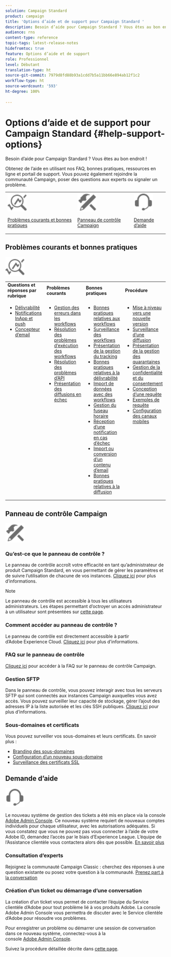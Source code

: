 ```yaml
---
solution: Campaign Standard
product: campaign
title: 'Options d’aide et de support pour Campaign Standard '
description: Besoin d’aide pour Campaign Standard ? Vous êtes au bon endroit !
audience: rns
content-type: reference
topic-tags: latest-release-notes
hidefromtoc: true
feature: Options d’aide et de support
role: Professionnel
level: Débutant
translation-type: ht
source-git-commit: 7979d8fd88b93a1cdd7b5a11bb66e894ab12f1c2
workflow-type: ht
source-wordcount: '593'
ht-degree: 100%

---
```



# Options d’aide et de support pour Campaign Standard {#help-support-options}

Besoin d’aide pour Campaign Standard ? Vous êtes au bon endroit !

Obtenez de l’aide en utilisant nos FAQ, bonnes pratiques, ressources en ligne et portail de support. Vous pouvez également rejoindre la communauté Campaign, poser des questions aux experts ou signaler un problème.

<table>
    <tr>
        <td><img src="start/using/assets/do-not-localize/icon-faq.svg" width="60px"><p><a href="#faq">Problèmes courants et bonnes pratiques</a></p></td>
        <td><img src="start/using/assets/do-not-localize/icon-control-panel.svg" width="60px"><p><a href="#control-panel">Panneau de contrôle Campaign</a></p></td>
        <td><img src="start/using/assets/do-not-localize/icon-support.svg" width="60px"><p><a href="#support">Demande d’aide</a></p></td>
    </tr>
</table>

## Problèmes courants et bonnes pratiques

<img src="start/using/assets/do-not-localize/icon-faq.svg" width="60px">

<table>
    <tr><td><strong>Questions et réponses par rubrique</strong></td><td><strong>Problèmes courants</strong></td><td><strong>Bonnes pratiques</strong></td><td><strong>Procédure</strong></td></tr>
    <tr>
    <td valign="top">
        <ul>
        <li><a href="sending/using/monitor-deliverability.md">Délivrabilité</a></li>
        <li><a href="administration/using/aep-faq.md">Notifications InApp et push</a></li>
        <li><a href="designing/using/faq-email-designer.md">Concepteur d’email</a></li>
        </ul>
    </td>
    <td valign="top">
        <ul>
        <li><a href="automating/using/monitoring-workflow-execution.md#error-management">Gestion des erreurs dans les workflows</a></li>
        <li><a href="automating/using/best-practices-workflows.md">Résolution des problèmes d’exécution des workflows</a></li>
        <li><a href="api/using/troubleshooting.md">Résolution des problèmes d’API</a></li>
        <li><a href="sending/using/understanding-delivery-failures.md">Présentation des diffusions en échec</a></li>
        </ul>
    </td>
   <td valign="top">
        <ul>
        <li><a href="automating/using/best-practices-workflows.md">Bonnes pratiques relatives aux workflows</a></li>
        <li><a href="automating/using/about-workflow-execution.md">Surveillance des workflows</a></li>
        <li><a href="sending/using/tracking-messages.md">Présentation de la gestion du tracking</a></li>
        <li><a href="sending/using/about-deliverability.md">Bonnes pratiques relatives à la délivrabilité</a></li>
        <li><a href="automating/using/creating-import-workflow-templates.md">Import de données avec des workflows</a></li>
        <li><a href="sending/using/sending-messages-at-the-recipient-s-time-zone.md">Gestion du fuseau horaire</a></li>
        <li><a href="sending/using/receiving-alerts-when-failures-happen.md">Réception d’une notification en cas d’échec</a></li>
        <li><a href="designing/using/using-existing-content.md">Import ou conversion d’un contenu d’email</a></li>
        <li><a href="sending/using/delivery-best-practices.md">Bonnes pratiques relatives à la diffusion</a></li>
        </ul>
    </td>
    <td valign="top">
        <ul>
        <li><a href="rn/using/release-planning.md">Mise à niveau vers une nouvelle version</a></li>
        <li><a href="sending/using/monitoring-a-delivery.md">Surveillance d’une diffusion</a></li>
        <li><a href="sending/using/understanding-quarantine-management.md">Présentation de la gestion des quarantaines</a></li>
        <li><a href="start/using/privacy-management.md">Gestion de la confidentialité et du consentement</a></li>
        <li><a href="automating/using/query.md">Conception d’une requête</a></li>
        <li><a href="automating/using/query-samples.md">Exemples de requête</a></li>
        <li><a href="https://helpx.adobe.com/fr/campaiacs-mobile.html">Configuration des canaux mobiles</a></li>
        </ul>
    </td>
    </tr>
</table>

## Panneau de contrôle Campaign

<img src="start/using/assets/do-not-localize/icon-control-panel.svg" width="60px">

### Qu’est-ce que le panneau de contrôle ?

Le panneau de contrôle accroît votre efficacité en tant qu’administrateur de produit Campaign Standard, en vous permettant de gérer les paramètres et de suivre l’utilisation de chacune de vos instances.
[Cliquez ici](https://experienceleague.adobe.com/docs/control-panel/using/discover-control-panel/key-features.html?lang=fr#discover-control-panel) pour plus d’informations.

>[!NOTE]
>
>Le panneau de contrôle est accessible à tous les utilisateurs administrateurs. Les étapes permettant d’octroyer un accès administrateur à un utilisateur sont présentées sur [cette page](https://experienceleague.adobe.com/docs/control-panel/using/discover-control-panel/managing-permissions.html?lang=fr#discover-control-panel).

### Comment accéder au panneau de contrôle ?

 Le panneau de contrôle est directement accessible à partir d’Adobe Experience Cloud. [Cliquez ici](https://experienceleague.adobe.com/docs/control-panel/using/discover-control-panel/accessing-control-panel.html?lang=fr#discover-control-panel) pour plus d’informations.

### FAQ sur le panneau de contrôle

[Cliquez ici](https://experienceleague.adobe.com/docs/control-panel/using/faq.html?lang=fr) pour accéder à la FAQ sur le panneau de contrôle Campaign.

### Gestion SFTP

Dans le panneau de contrôle, vous pouvez interagir avec tous les serveurs SFTP qui sont connectés aux instances Campaign auxquelles vous avez accès. Vous pouvez surveiller leur capacité de stockage, gérer l’ajout des adresses IP à la liste autorisée et les clés SSH publiques. [Cliquez ici](https://experienceleague.adobe.com/docs/control-panel/using/sftp-management/about-sftp-management.html?lang=fr#sftp-management) pour plus d’informations.

### Sous-domaines et certificats

Vous pouvez surveiller vos sous-domaines et leurs certificats. En savoir plus :

* [Branding des sous-domaines](https://experienceleague.adobe.com/docs/control-panel/using/subdomains-and-certificates/subdomains-branding.html?lang=fr#subdomains-and-certificates)
* [Configuration d’un nouveau sous-domaine](https://experienceleague.adobe.com/docs/control-panel/using/subdomains-and-certificates/setting-up-new-subdomain.html?lang=fr#subdomains-and-certificates)
* [Surveillance des certificats SSL](https://experienceleague.adobe.com/docs/control-panel/using/subdomains-and-certificates/renewing-subdomain-certificate.html?lang=fr#subdomains-and-certificates)

## Demande d’aide

<img src="start/using/assets/do-not-localize/icon-support.svg" width="60px">

Le nouveau système de gestion des tickets a été mis en place via la console [Adobe Admin Console](https://adminconsole.adobe.com/overview). Ce nouveau système requiert de nouveaux comptes individuels pour chaque utilisateur, avec les autorisations adéquates. Si vous constatez que vous ne pouvez pas vous connecter à l’aide de votre Adobe ID, demandez l’accès par le biais d’Experience League. L’équipe de l’Assistance clientèle vous contactera alors dès que possible. [En savoir plus](https://helpx.adobe.com/fr/enterprise/admin-guide.html/enterprise/using/support-for-experience-cloud.ug.html)

### Consultation d’experts

Rejoignez la communauté Campaign Classic : cherchez des réponses à une question existante ou posez votre question à la communauté. [Prenez part à la conversation](https://experienceleaguecommunities.adobe.cadobe-campaign-standard/ct-p/adobe-campaign-standard-community)

### Création d’un ticket ou démarrage d’une conversation

La création d’un ticket vous permet de contacter l’équipe du Service clientèle d’Adobe pour tout problème lié à vos produits Adobe. La console Adobe Admin Console vous permettra de discuter avec le Service clientèle d’Adobe pour résoudre vos problèmes.

Pour enregistrer un problème ou démarrer une session de conversation dans ce nouveau système, connectez-vous à la console [Adobe Admin Console](https://adminconsole.adobe.com/overview).

Suivez la procédure détaillée décrite dans [cette page](https://helpx.adobe.com/fr/enterprise/admin-guide.html/enterprise/using/support-for-experience-cloud.ug.html).
